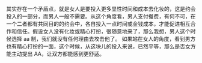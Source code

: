 其实存在一个矛盾点，就是女人是要投入更多显性时间和成本去化妆的，这是约会投入的一部分，而男人一般不需要。从这个角度看，男人支付餐费，有何不可，在一个二者都有共同目的的约会中，各自投入一点时间或金钱成本，才能促进相互合作和信任。假设女人没有化妆或精心打扮，很随意地来了，那么我想，男人这个时候选择 aa 制，我们就没有任何理由去攻击他了。
如果站在女人的角度，看到男方也有精心打扮的一面，这个时候，从这块儿的投入来说，已然平等，那么是否女方能主动提出 AA，让双方都能感到更舒适。
